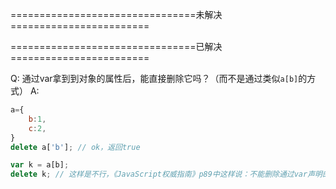 ================================未解决========================


================================已解决========================

Q: 通过var拿到到对象的属性后，能直接删除它吗？（而不是通过类似`a[b]`的方式）
A:
```js
a={
    b:1,
    c:2,
}
delete a['b']; // ok，返回true

var k = a[b]; 
delete k; // 这样是不行，《JavaScript权威指南》p89中这样说：不能删除通过var声明的变量，返回false
```
